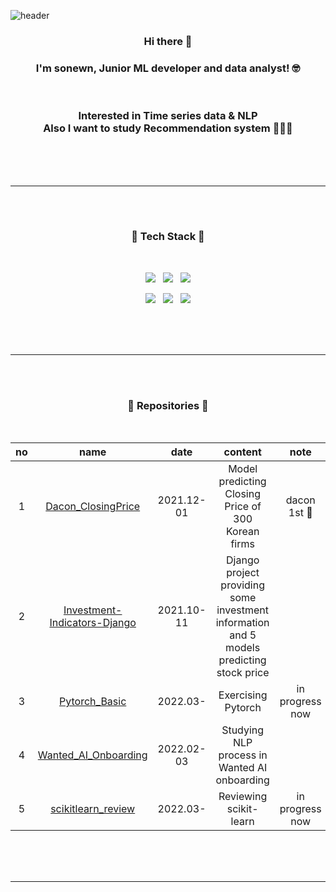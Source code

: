 
![header](https://capsule-render.vercel.app/api?type=waving&color=CFF3BA&height=300&section=header&text=sonewn&fontColor=FFFFFE&fontSize=90&fontAlign=75) 



<h3 align="center">Hi there 👋</h3>                                                                                                                                                  
<h3 align="center">I'm sonewn, Junior ML developer and data analyst! 🤓</h3>

<br>
<h3 align="center">Interested in Time series data & NLP <br> Also I want to study Recommendation system 👩🏻‍💻</h3> 

<br><br><br>

***
<br><br>
<h3 align="center">🥛 Tech Stack 🥛</h3>

<br>
                                                                                                                                                         
<p align=middle>
<img src="https://img.shields.io/badge/Python-3776AB?style=for-the-badge&logo=python&logoColor=white">  &nbsp; <img src="https://img.shields.io/badge/Pytorch-EE4C2C?style=for-the-badge&logo=PyTorch&logoColor=white">  &nbsp; <img src="https://img.shields.io/badge/scikit learn-F7931E?style=for-the-badge&logo=scikit-learn&logoColor=white">
</p>

<p align=middle>
<img src="https://img.shields.io/badge/MySQL-4479A1?style=for-the-badge&logo=MySQL&logoColor=white"> &nbsp; <img src="https://img.shields.io/badge/Tableau-E97627?style=for-the-badge&logo=Tableau&logoColor=white"> &nbsp; <img src="https://img.shields.io/badge/Django-092E20?style=for-the-badge&logo=Django&logoColor=white">
</p>

<br><br><br>

***
<br><br>
<h3 align="center">🌳 Repositories 🌳</h3>

<br>

| **no** |           **name**           |  **date**  |                                        **content**                                       |     **note**    |
|:------:|:----------------------------:|:----------:|:----------------------------------------------------------------------------------------:|:---------------:|
|    1   |      [Dacon_ClosingPrice][링크1]      | 2021.12-01 |                    Model predicting Closing Price of  300 Korean firms                   |   dacon 1st 🥇   |
|    2   | [Investment-Indicators-Django][링크2] | 2021.10-11 | Django project providing some investment information and 5 models predicting stock price |                 |
|    3   |         [Pytorch_Basic][링크3]        |  2022.03-  |                                 Exercising Pytorch                                | in progress now |
|    4   |     [Wanted_AI_Onboarding][링크4]     | 2022.02-03 |                       Studying NLP process in Wanted AI onboarding                       |                 |
|    5   |      [scikitlearn_review][링크5]      |  2022.03-  |                               Reviewing scikit-learn                               | in progress now |

[링크1]: https://github.com/sonewn/Dacon_ClosingPrice "scikit-learn model"
[링크2]: https://github.com/sonewn/Investment-Indicators-Django "Django project & tensorflow & sklearn"
[링크3]: https://github.com/sonewn/Pytorch_Basic "Pytorch"
[링크4]: https://github.com/sonewn/Wanted_AI_Onboarding "NLP & Pytorch"
[링크5]: https://github.com/sonewn/scikitlearn_review "scikit-learn"

<br><br><br>

***












<!--
**sonewn/sonewn** is a ✨ _special_ ✨ repository because its `README.md` (this file) appears on your GitHub profile.

Here are some ideas to get you started:

- 🔭 I’m currently working on ...
- 🌱 I’m currently learning ...
- 👯 I’m looking to collaborate on ...
- 🤔 I’m looking for help with ...
- 💬 Ask me about ...
- 📫 How to reach me: ...
- 😄 Pronouns: ...
- ⚡ Fun fact: ...
Hi there 👋
I'm sonewn!
-->
